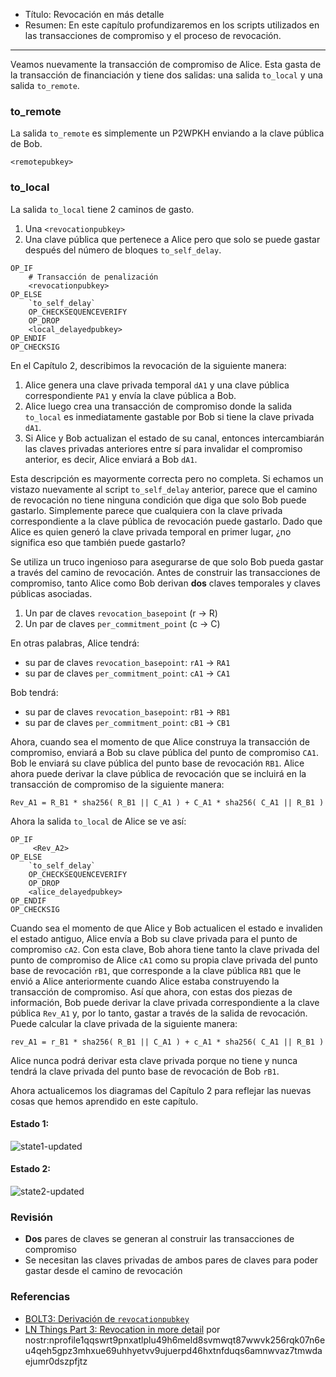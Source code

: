 - Título: Revocación en más detalle  
- Resumen: En este capítulo profundizaremos en los scripts utilizados en las transacciones de compromiso y el proceso de revocación.  

---  

Veamos nuevamente la transacción de compromiso de Alice. Esta gasta de la transacción de financiación y tiene dos salidas: una salida `to_local` y una salida `to_remote`.  

### to_remote  

La salida `to_remote` es simplemente un P2WPKH enviando a la clave pública de Bob.  

```
<remotepubkey>
```  

### to_local  

La salida `to_local` tiene 2 caminos de gasto.  

1. Una `<revocationpubkey>`  
2. Una clave pública que pertenece a Alice pero que solo se puede gastar después del número de bloques `to_self_delay`.  

```
OP_IF
    # Transacción de penalización
    <revocationpubkey>
OP_ELSE
    `to_self_delay`
    OP_CHECKSEQUENCEVERIFY
    OP_DROP
    <local_delayedpubkey>
OP_ENDIF
OP_CHECKSIG
```  

En el Capítulo 2, describimos la revocación de la siguiente manera:  

1. Alice genera una clave privada temporal `dA1` y una clave pública correspondiente `PA1` y envía la clave pública a Bob.  
2. Alice luego crea una transacción de compromiso donde la salida `to_local` es inmediatamente gastable por Bob si tiene la clave privada `dA1`.  
3. Si Alice y Bob actualizan el estado de su canal, entonces intercambiarán las claves privadas anteriores entre sí para invalidar el compromiso anterior, es decir, Alice enviará a Bob `dA1`.  

Esta descripción es mayormente correcta pero no completa. Si echamos un vistazo nuevamente al script `to_self_delay` anterior, parece que el camino de revocación no tiene ninguna condición que diga que solo Bob puede gastarlo. Simplemente parece que cualquiera con la clave privada correspondiente a la clave pública de revocación puede gastarlo. Dado que Alice es quien generó la clave privada temporal en primer lugar, ¿no significa eso que también puede gastarlo?  

Se utiliza un truco ingenioso para asegurarse de que solo Bob pueda gastar a través del camino de revocación. Antes de construir las transacciones de compromiso, tanto Alice como Bob derivan **dos** claves temporales y claves públicas asociadas.  
1. Un par de claves `revocation_basepoint` (r -> R)  
2. Un par de claves `per_commitment_point` (c -> C)  

En otras palabras, Alice tendrá:  
- su par de claves `revocation_basepoint`: `rA1` -> `RA1`  
- su par de claves `per_commitment_point`: `cA1` -> `CA1`  

Bob tendrá:  
- su par de claves `revocation_basepoint`: `rB1` -> `RB1`  
- su par de claves `per_commitment_point`: `cB1` -> `CB1`  

Ahora, cuando sea el momento de que Alice construya la transacción de compromiso, enviará a Bob su clave pública del punto de compromiso `CA1`. Bob le enviará su clave pública del punto base de revocación `RB1`. Alice ahora puede derivar la clave pública de revocación que se incluirá en la transacción de compromiso de la siguiente manera:  

```
Rev_A1 = R_B1 * sha256( R_B1 || C_A1 ) + C_A1 * sha256( C_A1 || R_B1 )
```  

Ahora la salida `to_local` de Alice se ve así:  

```
OP_IF
     <Rev_A2>
OP_ELSE
    `to_self_delay`
    OP_CHECKSEQUENCEVERIFY
    OP_DROP
    <alice_delayedpubkey>
OP_ENDIF
OP_CHECKSIG
```  

Cuando sea el momento de que Alice y Bob actualicen el estado e invaliden el estado antiguo, Alice envía a Bob su clave privada para el punto de compromiso `cA2`. Con esta clave, Bob ahora tiene tanto la clave privada del punto de compromiso de Alice `cA1` como su propia clave privada del punto base de revocación `rB1`, que corresponde a la clave pública `RB1` que le envió a Alice anteriormente cuando Alice estaba construyendo la transacción de compromiso. Así que ahora, con estas dos piezas de información, Bob puede derivar la clave privada correspondiente a la clave pública `Rev_A1` y, por lo tanto, gastar a través de la salida de revocación. Puede calcular la clave privada de la siguiente manera:  

```
rev_A1 = r_B1 * sha256( R_B1 || C_A1 ) + c_A1 * sha256( C_A1 || R_B1 )
```  

Alice nunca podrá derivar esta clave privada porque no tiene y nunca tendrá la clave privada del punto base de revocación de Bob `rB1`.  

Ahora actualicemos los diagramas del Capítulo 2 para reflejar las nuevas cosas que hemos aprendido en este capítulo.  

#### Estado 1:  

![state1-updated](https://cdn.satellite.earth/9c58502b97a323b2687fced83807bacf1d9f0511188657bd4a7ee710f1ca1234.png)  

#### Estado 2:  

![state2-updated](https://cdn.satellite.earth/7c7f1fd80a40ae6a56af65b1e1226c9add0933f2276f13fe01a1f88bc6f2a9fe.png)  

### Revisión  

- **Dos** pares de claves se generan al construir las transacciones de compromiso  
- Se necesitan las claves privadas de ambos pares de claves para poder gastar desde el camino de revocación  

### Referencias  

- [BOLT3: Derivación de `revocationpubkey`](https://github.com/lightning/bolts/blob/master/03-transactions.md#revocationpubkey-derivation)  
- [LN Things Part 3: Revocation in more detail](https://ellemouton.com/posts/revocation/) por nostr:nprofile1qqswrt9pnxatlplu49h6meld8svmwqt87wwvk256rqk07n6eu4qeh5gpz3mhxue69uhhyetvv9ujuerpd46hxtnfduqs6amnwvaz7tmwdaejumr0dszpfjtz
